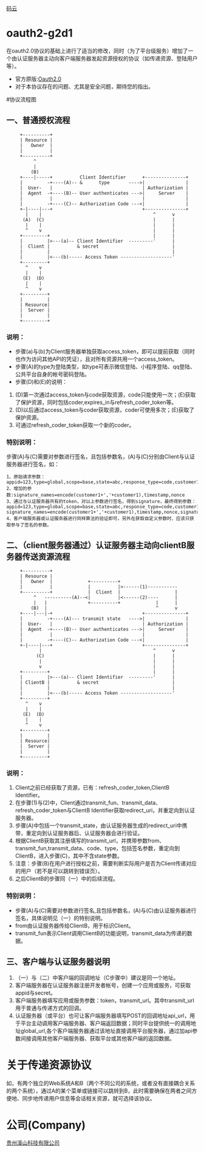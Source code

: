 [码云](https://gitee.com/xishankeji/oauth2-g2d1)

# oauth2-g2d1
在oauth2.0协议的基础上进行了适当的修改，同时（为了平台级服务）增加了一个由认证服务器主动向客户端服务器发起资源授权的协议（如传递资源、登陆用户等）。
* 官方原版:[Oauth2.0](https://oauth.net/2/)
* 对于本协议存在的问题、尤其是安全问题，期待您的指出。

#协议流程图

## 一、普通授权流程
```
     +----------+
     | Resource |
     |   Owner  |
     |          |
     +----------+
          ^
          |
         (B)
     +----|-----+          Client Identifier      +---------------+
     |         -+----(A)-- &      type       ---->|               |
     |  User-   |                                 | Authorization |
     |  Agent  -+----(B)-- User authenticates --->|     Server    |
     |          |                                 |               |
     |         -+----(C)-- Authorization Code ---<|               |
     +-|----|---+                                 +---------------+
       |    |                                         ^      v
      (A)  (C)                                        |      |
       |    |                                         |      |
       ^    v                                         |      |
     +---------+                                      |      |
     |         |>---(a)-- Client Identifier  ---------'      |
     |  Client |          & secret                           |
     |         |                                             |
     |         |<---(b)----- Access Token -------------------'
     +---------+
       ^    v   
       |    |   
      (E)  (D)  
       |    |   
       ^    v   
     +---------+
     |         |
     | Resource|
     |  Server |
     |         |
     +---------+
```
### 说明：
* 步骤(a)与(b)为Client服务器单独获取access\_token，即可以提前获取（同时也作为访问其他API的凭证），且对所有资源共用一个access\_token。
* 步骤(A)的type为登陆类型，如type可表示微信登陆、小程序登陆、qq登陆、公共平台自身的帐号密码登陆。
* 步骤(D)和(E)的说明：
1. (D)第一次通过access\_token与code获取资源，code只能使用一次；(E)获取了保护资源，同时包括coder,expires\_in与refresh\_coder\_token等。
2. (D)以后通过access\_token与coder获取资源，coder可使用多次；(E)获取了保护资源。
3. 可通过refresh\_coder\_token获取一个新的coder。

### 特别说明：
步骤(A)与(C)需要对参数进行签名，且包括参数名，(A)与(C)分别由Client与认证服务器进行签名，如：
```
1、原始请求参数：appid=123,type=global,scope=base,state=abc,response_type=code,customer1=xyz,customer2=xyz2
2、增加的参数:signature_names=encode(customer1+','+customer1),timestamp,nonce
3、通过与认证服务器共有的token，对以上参数进行签名，得到signature，最终得到参数：
appid=123,type=global,scope=base,state=abc,response_type=code,customer1=xyz,customer2=xyz2,
signature_names=encode(customer1+','+customer1),timestamp,nonce,signature
4、客户端服务器或认证服务器进行同样算法的验证即可，另外在获取自定义参数时、应该只获取参与了签名的参数。
```

## 二、（client服务器通过）认证服务器主动向clientB服务器传送资源流程
```
     +----------+                               
     | Resource |                               
     |   Owner  |             +----------+                         
     |          |             |          |>------(1)-----------   
     +----------+             |  Client  |                    |   
          ^   ----------(A)--<|          |<------(2)----      |   
          |   |               +----------+             |      |   
         (B)  |                                        ^      v   
     +----|---|-+                                 +---------------+
     |         -+----(A)--- transmit state   ---->|               |
     |  User-   |                                 | Authorization |
     |  Agent  -+----(B)-- User authenticates --->|     Server    |
     |          |                                 |               |
     |         -+----(C)-- Authorization Code ---<|               |
     +-|----|---+                                 +---------------+
            |                                         ^      v
           (C)                                        |      |
            |                                         |      |
            v                                         |      |
     +---------+                                      |      |
     |         |>---(a)-- Client Identifier  ---------'      |
     | ClientB |          & secret                           |
     |         |                                             |
     |         |<---(b)----- Access Token -------------------'
     +---------+
       ^    v   
       |    |   
      (E)  (D)  
       |    |   
       ^    v   
     +---------+
     |         |
     | Resource|
     |  Server |
     |         |
     +---------+
```
### 说明：
1. Client之前已经获取了资源，已有：refresh\_coder\_token,ClientB Identifier。
2. 在步骤(1)与(2)中，Client通过transmit\_fun、transmit\_data、refresh\_coder\_token与ClientB Identifier获取redirect\_uri，并重定向到认证服务器。
3. 步骤(A)中包括一个transmit\_state，由认证服务器生成的redirect\_uri中携带，重定向到认证服务器后、认证服务器会进行验证。
4. 根据ClientB获取其注册填写的transmit_url，并携带参数from、transmit\_fun,transmit\_data、code、type，包括签名参数，重定向到ClientB，进入步骤(C)，其中不含state参数。
5. 注意：步骤(B)在用户进行授权之前，需要判断实际用户是否为Client传递对应的用户（若不是可以跳转到错误页）。
6. 之后ClientB的步骤同（一）中的后续流程。

### 特别说明：
* 步骤(A)与(C)需要对参数进行签名,且包括参数名，(A)与(C)由认证服务器进行签名，具体说明见（一）的特别说明。
* from由认证服务器传给ClientB，用于标识Client。
* transmit\_fun表示Client调用ClientB的功能说明，transmit\_data为传递的数据。


## 三、客户端与认证服务器说明
1. （一）与（二）中客户端的回调地址（C步骤中）建议是同一个地址。
2. 客户端服务器在认证服务器注册开发者帐号，创建一个应用或服务，可获取appid与secret。
3. 客户端服务器填写应用或服务参数：token，transmit\_url。其中transmit\_url用于普通与传递方式的回调。
3. 认证服务器（或平台）也可让客户端服务器填写POST的回调地址api\_url，用于平台主动调用客户端服务器、客户端返回数据；同时平台提供统一的调用地址global\_url,各个客户端服务器通过该地址直接调用平台服务器，通过加api参数间接调用其他客户端服务器、获取平台或其他客户端的返回数据。

# 关于传递资源协议
如，有两个独立的Web系统A和B（两个不同公司的系统，或者没有直接耦合关系的两个系统），通过A的某个菜单或链接可以跳转到B，此时需要确保在两者之间方便地、同步地传递用户信息等会话相关资源，就可选择该协议。

# 公司(Company)
[贵州溪山科技有限公司](http://www.xishankeji.com)
